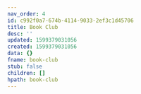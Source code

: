 ```yaml
---
nav_order: 4
id: c992f0a7-674b-4114-9033-2ef3c1d45706
title: Book Club
desc: ''
updated: 1599379031056
created: 1599379031056
data: {}
fname: book-club
stub: false
children: []
hpath: book-club
---
```


